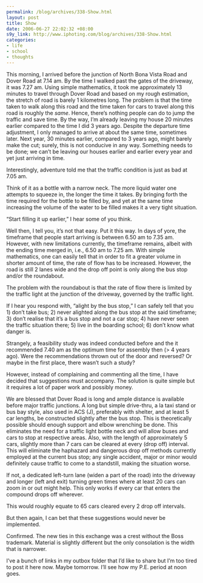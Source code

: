 ```yaml
--- 
permalink: /blog/archives/338-Show.html
layout: post
title: Show
date: 2006-06-27 22:02:32 +08:00
s9y_link: http://www.iphoting.com/blog/archives/338-Show.html
categories: 
- life
- school
- thoughts
---
```

<p class="whiteline"><p><!-- This is the first time in my life witnessing a CEO telling employees off before thousands of customers. It looks worst than Bill Gates' non-responsive Windows Media Centre presentation. Though I agree that punctuality is important, feel the need to highlight external factors affecting punctuality. --></p>
</p><p class="whiteline"><p>This morning, I arrived before the junction of North Bona Vista Road and Dover Road at 7.14 am. By the time I walked past the gates of the driveway, it was 7.27 am. Using simple mathematics, it took me approximately 13 minutes to travel through Dover Road and based on my rough estimation, the stretch of road is barely 1 kilometres long. The problem is that the time taken to walk along this road and the time taken for cars to travel along this road is roughly the <em>same</em>. Hence, there&#8217;s nothing people can do to jump the traffic and save time. By the way, I&#8217;m already leaving my house 20 minutes earlier compared to the time I did 3 years ago. Despite the departure time adjustment, I only managed to arrive at about the same time, sometimes later. Next year, 30 minutes earlier, compared to 3 years ago, might barely make the cut; surely, this is not conducive in any way. Something needs to be done; we can&#8217;t be leaving our houses earlier and earlier every year and yet just arriving in time.</p>
</p><p class="whiteline"><p>Interestingly, adventure told me that the traffic condition is just as bad at 7.05 am.</p>
</p><p class="whiteline"><p>Think of it as a bottle with a narrow neck. The more liquid water one attempts to squeeze in, the longer the time it takes. By bringing forth the time required for the bottle to be filled by, and yet at the same time increasing the volume of the water to be filled makes it a very tight situation.</p>
</p><p class="whiteline"><p>&#8220;Start filling it up earlier,&#8221; I hear some of you think.</p>
</p><p class="whiteline"><p>Well then, I tell you, it&#8217;s not that easy. Put it this way. In days of yore, the timeframe that people start arriving is between 6.50 am to 7.35 am. However, with new limitations currently, the timeframe remains, albeit with the ending time merged in, i.e., 6.50 am to 7.25 am. With simple mathematics, one can easily tell that in order to fit a greater volume in shorter amount of time, the rate of flow has to be increased. However, the road is still 2 lanes wide and the drop off point is only along the bus stop and/or the roundabout.</p>
</p><p class="whiteline"><p>The problem with the roundabout is that the rate of flow there is limited by the traffic light at the junction of the driveway, governed by the traffic light.</p>
</p><p class="whiteline"><p>If I hear you respond with, &#8220;alight by the bus stop,&#8221; I can safely tell that you 1) don&#8217;t take bus; 2) never alighted along the bus stop at the said timeframe; 3) don&#8217;t realise that it&#8217;s a bus stop and not a car stop; 4) have never seen the traffic situation there; 5) live in the boarding school; 6) don&#8217;t know what danger is.</p>
</p><p class="whiteline"><p>Strangely, a feasibility study was indeed conducted before and the it recommended 7.40 am as the optimum time for assembly then (> 4 years ago). Were the recommendations thrown out of the door and reversed? Or maybe in the first place, there wasn&#8217;t such a study?</p>
</p><p class="whiteline"><p>However, instead of complaining and commenting all the time, I have decided that suggestions must accompany. The solution is quite simple but it requires a lot of paper work and possibly money.</p>
</p><p class="whiteline"><p>We are blessed that Dover Road is long and ample distance is available before major traffic junctions. A long but simple drive-thru, a la taxi stand or bus bay style, also used in ACS (J), preferably with shelter, and at least 5 car lengths, be constructed slightly after the bus stop. This is theoretically possible should enough support and elbow wrenching be done. This eliminates the need for a traffic light bottle neck and will allow buses and cars to stop at respective areas. Also, with the length of approximately 5 cars, slightly more than 7 cars can be cleared at every (drop off) interval. This will eliminate the haphazard and dangerous drop off methods currently employed at the current bus stop; any single accident, major or minor would definitely cause traffic to come to a standstill, making the situation worse.</p>
</p><p class="whiteline"><p>If not, a dedicated left-turn lane (widen a part of the road) into the driveway and longer (left and exit) turning green times where at least 20 cars can zoom in or out might help. This only works if every car that enters the compound drops off wherever.</p>
</p><p class="whiteline"><p>This would roughly equate to 65 cars cleared every 2 drop off intervals.</p>
</p><p class="whiteline"><p>But then again, I can bet that these suggestions would never be implemented.</p>
</p><p class="whiteline"><p>Confirmed. The new ties in this exchange was a crest without the Boss trademark. Material is slightly different but the only consolation is the width that is narrower.</p>
</p><p class="break"><p>I&#8217;ve a bunch of links in my outbox folder that I&#8217;d like to share but I&#8217;m too tired to post it here now. Maybe tomorrow. I&#8217;ll see how my P.E. period at noon goes.</p></p>
